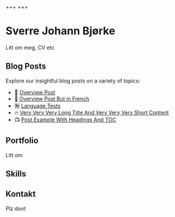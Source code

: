 +++
+++

# Sverre Johann Bjørke

Litt om meg, CV etc

## Blog Posts

Explore our insightful blog posts on a variety of topics:

- 🥣 [Overview Post](./blog/overview-post)
- 🥣 [Overview Post But in French](./fr/blog/overview-post)
- 🈚 [Language Tests](./blog/language-tests)
- 🔥 [Very Very Very Long Title And Very Very Very Short Content](./blog/very-very-very-long-title-and-very-very-very-short-content)
- 📺 [Post Example With Headings And TOC](./blog/post-example-with-headings-and-toc)

## Portfolio

Litt om

## Skills

## Kontakt

Plz dont